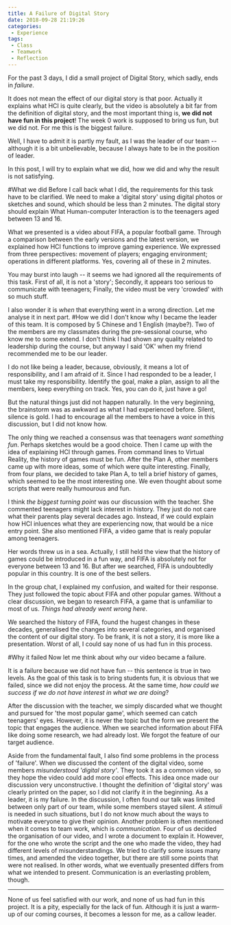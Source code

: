 ```yaml
---
title: A Failure of Digital Story
date: 2018-09-28 21:19:26
categories:
 - Experience
tags:
 - Class
 - Teamwork
 - Reflection
---
```

For the past 3 days, I did a small project of Digital Story, which sadly, ends in *failure*.

It does not mean the effect of our digital story is that poor. Actually it explains what HCI is quite clearly, but the video is absolutely a bit far from the definition of digital story, and the most important thing is, **we did not have fun in this project**! The week 0 work is supposed to bring us fun, but we did not. For me this is the biggest failure.

Well, I have to admit it is partly my fault, as I was the leader of our team -- although it is a bit unbelievable, because I always hate to be in the position of leader.

In this post, I will try to explain what we did, how we did and why the result is not satisfying.

#What we did
Before I call back what I did, the requirements for this task have to be clarified. We need to make a 'digital story' using digital photos or sketches and sound, which should be less than 2 minutes. The digital story should explain What Human-computer Interaction is to the teenagers aged between 13 and 16. 

What we presented is a video about FIFA, a popular football game. Through a comparison between the early versions and the latest version, we explained how HCI functions to improve gaming experience. We expressed from three perspectives: movement of players; engaging environment; operations in different platforms. Yes, covering all of these in 2 minutes.

You may burst into laugh -- it seems we had ignored all the requirements of this task. First of all, it is not a 'story'; Secondly, it appears too serious to communicate with teenagers; Finally, the video must be very 'crowded' with so much stuff.

I also wonder it is *when* that everything went in a wrong direction. Let me analyse it in next part.
#How we did
I don't know why I became the leader of this team. It is composed by 5 Chinese and 1 English (maybe?). Two of the members are my classmates during the pre-sessional course, who know me to some extend. I don't think I had shown any quality related to leadership during the course, but anyway I said 'OK' when my friend recommended me to be our leader. 

I do not like being a leader, because, obviously, it means a lot of responsibility, and I am afraid of it. Since I had responded to be a leader, I must take my responsibility. Identify the goal, make a plan, assign to all the members, keep everything on track. Yes, you can do it, just have a go!

But the natural things just did not happen naturally. In the very beginning, the brainstorm was as awkward as what I had experienced before. Silent, silence is gold. I had to encourage all the members to have a voice in this discussion, but I did not know how. 

The only thing we reached a consensus was that teenagers *want something fun*. Perhaps sketches would be a good choice. Then I came up with the idea of explaining HCI through games. From command lines to Virtual Reality, the history of games must be fun. After the Plan A, other members came up with more ideas, some of which were quite interesting. Finally, from four plans, we decided to take Plan A, to tell a brief history of games, which seemed to be the most interesting one. We even thought about some scripts that were really humourous and fun.

I think *the biggest turning point* was our discussion with the teacher. She commented teenagers might lack interest in history. They just do not care what their parents play several decades ago. Instead, if we could explain how HCI inluences what they are experiencing now, that would be a nice entry point. She also mentioned FIFA, a video game that is realy popular among teenagers.

Her words threw us in a sea. Actually, I still held the view that the history of games could be introduced in a fun way, and FIFA is absolutely not for everyone between 13 and 16. But after we searched, FIFA is undoubtedly popular in this country. It is one of the best sellers. 

In the group chat, I explained my confusion, and waited for their response. They just followed the topic about FIFA and other popular games. Without a clear discussion, we began to research FIFA, a game that is unfamiliar to most of us. *Things had already went wrong here*.

We searched the history of FIFA, found the hugest changes in these decades, generalised the changes into several categories, and organised the content of our digital story. To be frank, it is not a story, it is more like a presentation. Worst of all, I could say none of us had fun in this process.

#Why it failed
Now let me think about why our video became a failure.

It is a failure because we did not have fun -- this sentence is true in two levels. As the goal of this task is to bring students fun, it is obvious that we failed, since we did not enjoy the process. At the same time, *how could we success if we do not have interest in what we are doing*?

After the discussion with the teacher, we simply discarded what we thought and pursued for 'the most popular game', which seemed can catch teenagers' eyes. However, it is never the topic but the form we present the topic that engages the audience. When we searched information about FIFA like doing some research, we had already lost. We forgot the feature of our target audience.

Aside from the fundamental fault, I also find some problems in the process of 'failure'. When we discussed the content of the digital video, some members *misunderstood 'digital story'*. They took it as a common video, so they hope the video could add more cool effects. This idea once made our discussion very unconstructive. I thought the definition of 'digital story' was clearly printed on the paper, so I did not clarify it in the beginning. As a leader, it is my failure. In the discussion, I often found our talk was limited between only part of our team, while some members stayed silent. *A stimuli* is needed in such situations, but I do not know much about the ways to motivate everyone to give their opinion. Another problem is often mentioned when it comes to team work, which is *communication*. Four of us decided the organisation of our video, and I wrote a document to explain it. However, for the one who wrote the script and the one who made the video, they had different levels of misunderstandings. We tried to clarify some issues many times, and amended the video together, but there are still some points that were not realised. In other words, what we eventually presented differs from what we intended to present. Communication is an everlasting problem, though.

---

None of us feel satisfied with our work, and none of us had fun in this project. It is a pity, especially for the lack of fun. Although it is just a warm-up of our coming courses, it becomes a lesson for me, as a callow leader.